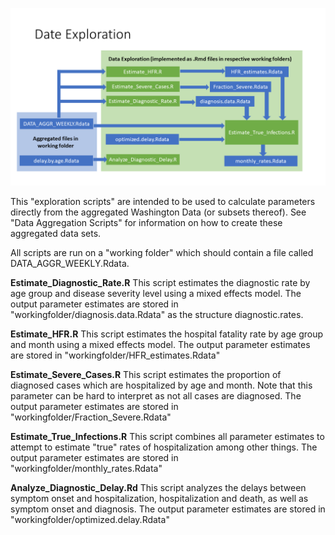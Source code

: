 ![Data Exploration Scripts](/data/Data&#32;Exploration&#32;Scripts/Data_Exploration_Fig.png)

This "exploration scripts" are intended to be used to calculate parameters directly from the aggregated Washington Data (or subsets thereof). See "Data Aggregation Scripts" for information on how to create these aggregated data sets.

All scripts are run on a "working folder" which should contain a file called DATA_AGGR_WEEKLY.Rdata.

**Estimate_Diagnostic_Rate.R**
This script estimates the diagnostic rate by age group and disease severity level using a mixed effects model.
The output parameter estimates are stored in "workingfolder/diagnosis.data.Rdata" as the structure diagnostic.rates.

**Estimate_HFR.R**
This script estimates the hospital fatality rate by age group and month using a mixed effects model.
The output parameter estimates are stored in "workingfolder/HFR_estimates.Rdata"

**Estimate_Severe_Cases.R**
This script estimates the proportion of diagnosed cases which are hospitalized by age and month. Note that this parameter can be hard to interpret as not all cases are diagnosed.
The output parameter estimates are stored in "workingfolder/Fraction_Severe.Rdata"


**Estimate_True_Infections.R**
This script combines all parameter estimates to attempt to estimate "true" rates of hospitalization among other things.
The output parameter estimates are stored in "workingfolder/monthly_rates.Rdata"


**Analyze_Diagnostic_Delay.Rd**
This script analyzes the delays between symptom onset and hospitalization, hospitalization and death, as well as symptom onset and diagnosis.
The output parameter estimates are stored in "workingfolder/optimized.delay.Rdata"
